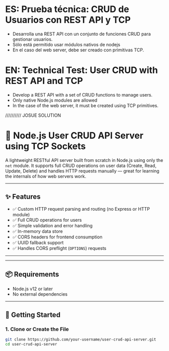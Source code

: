# ES: Prueba técnica: CRUD de Usuarios con REST API y TCP

- Desarrolla una REST API con un conjunto de funciones CRUD para gestionar usuarios.
- Sólo está permitido usar módulos nativos de nodejs
- En el caso del web server, debe ser creado con primitivas TCP.

# EN: Technical Test: User CRUD with REST API and TCP

- Develop a REST API with a set of CRUD functions to manage users.
- Only native Node.js modules are allowed
- In the case of the web server, it must be created using TCP primitives.

////////// JOSUE SOLUTION

# 🧠 Node.js User CRUD API Server using TCP Sockets

A lightweight RESTful API server built from scratch in Node.js using only the `net` module. It supports full CRUD operations on user data (Create, Read, Update, Delete) and handles HTTP requests manually — great for learning the internals of how web servers work.

---

## ✨ Features

- ✅ Custom HTTP request parsing and routing (no Express or HTTP module)
- ✅ Full CRUD operations for users
- ✅ Simple validation and error handling
- ✅ In-memory data store
- ✅ CORS headers for frontend consumption
- ✅ UUID fallback support
- ✅ Handles CORS preflight (`OPTIONS`) requests

---

---

## 📦 Requirements

- Node.js v12 or later
- No external dependencies

---

## 🚀 Getting Started

### 1. Clone or Create the File

```bash
git clone https://github.com/your-username/user-crud-api-server.git
cd user-crud-api-server